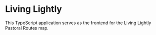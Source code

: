 # Living Lightly
This TypeScript application serves as the frontend for the Living Lightly Pastoral Routes map.
